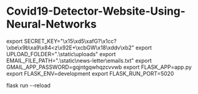# Covid19-Detector-Website-Using-Neural-Networks

export SECRET_KEY="\x15\xd5\xafG?\x1cc?\xbe\x9b\xa9\x84<z\x92E+\xcbGW\x18\xddv\xb2"
export UPLOAD_FOLDER=".\\static\\uploads"
export EMAIL_FILE_PATH=".\\static\\news-letter\\emails.txt"
export GMAIL_APP_PASSWORD=gqjntgqwhqzcvvwb
export FLASK_APP=app.py
export FLASK_ENV=development
export FLASK_RUN_PORT=5020

flask run --reload
